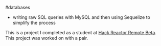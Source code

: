 #databases
* writing raw SQL queries with MySQL and then using Sequelize to simplify the process

This is a project I completed as a student at [Hack Reactor Remote Beta](http://www.hackreactor.com/remote-beta). This project was worked on with a pair.
